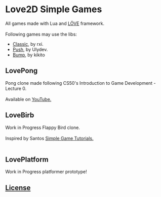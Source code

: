 # Love2D Simple Games
All games made with Lua and [LÖVE](http://love2d.org) framework. <br>
<br/>
Following games may use the libs: <br />
* [Classic](https://github.com/rxi/classic), by rxi. <br/>
* [Push](https://github.com/Ulydev/push), by Ulydev.
* [Bump](https://github.com/kikito/bump.lua), by kikito

## LovePong
Pong clone made following CS50's Introduction to Game Development - Lecture 0. <br/>
<br/>
Available on [YouTube.](https://www.youtube.com/watch?v=GfwpRU0cT10)

## LoveBirb
Work in Progress Flappy Bird clone.<br/> 
<br/>
Inspired by Santos [Simple Game Tutorials.](https://simplegametutorials.github.io/) <br/>
<br />

## LovePlatform
Work in Progress platformer prototype! <br/>

## [License](LICENSE)

